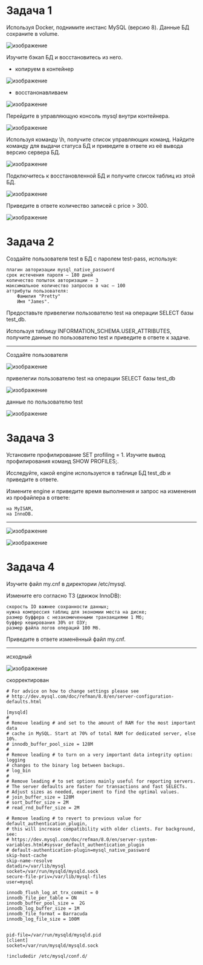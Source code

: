 # Задача 1

Используя Docker, поднимите инстанс MySQL (версию 8). Данные БД сохраните в volume.

![изображение](https://github.com/Vadim-Nazarov/netologi/assets/107613708/0cfd1d1e-8fd6-445e-8aba-cd8e63dd321a)

Изучите бэкап БД и восстановитесь из него.

 - копируем в контейнер

 ![изображение](https://github.com/Vadim-Nazarov/netologi/assets/107613708/2630b1ad-1fdc-48a7-8d0f-88db4211ce8e)

 - восстанонавливаем
 
  ![изображение](https://github.com/Vadim-Nazarov/netologi/assets/107613708/380c8dc3-eb2d-46f8-afa0-7c0da23e26af)

Перейдите в управляющую консоль mysql внутри контейнера.

![изображение](https://github.com/Vadim-Nazarov/netologi/assets/107613708/2076ff71-572a-4f32-a81b-05c2c0b57d15)

Используя команду \h, получите список управляющих команд.
Найдите команду для выдачи статуса БД и приведите в ответе из её вывода версию сервера БД.

![изображение](https://github.com/Vadim-Nazarov/netologi/assets/107613708/7de68d00-cd3f-4892-90c3-bc90c6b9ea39)

Подключитесь к восстановленной БД и получите список таблиц из этой БД.

![изображение](https://github.com/Vadim-Nazarov/netologi/assets/107613708/916e45b6-b4a3-4495-9301-32246879083a)

Приведите в ответе количество записей с price > 300.

![изображение](https://github.com/Vadim-Nazarov/netologi/assets/107613708/f75f774d-e5e2-4975-8654-f4b8a0f5a526)

# Задача 2

Создайте пользователя test в БД c паролем test-pass, используя:

    плагин авторизации mysql_native_password
    срок истечения пароля — 180 дней
    количество попыток авторизации — 3
    максимальное количество запросов в час — 100
    аттрибуты пользователя:
        Фамилия "Pretty"
        Имя "James".

Предоставьте привелегии пользователю test на операции SELECT базы test_db.

Используя таблицу INFORMATION_SCHEMA.USER_ATTRIBUTES, получите данные по пользователю test и приведите в ответе к задаче.

----
Создайте пользователя

![изображение](https://github.com/Vadim-Nazarov/netologi/assets/107613708/1cc2ddbe-f692-422b-8961-46f784d9e319)

привелегии пользователю test на операции SELECT базы test_db

![изображение](https://github.com/Vadim-Nazarov/netologi/assets/107613708/c577fd50-27e1-4af7-a22c-b2a4a55bcfb4)

данные по пользователю test

![изображение](https://github.com/Vadim-Nazarov/netologi/assets/107613708/3cb17b75-25d3-42b6-90c9-93df66e5cd14)

# Задача 3

Установите профилирование SET profiling = 1. Изучите вывод профилирования команд SHOW PROFILES;.

Исследуйте, какой engine используется в таблице БД test_db и приведите в ответе.

Измените engine и приведите время выполнения и запрос на изменения из профайлера в ответе:

    на MyISAM,
    на InnoDB.

----

![изображение](https://github.com/Vadim-Nazarov/netologi/assets/107613708/47eedfbd-3bc5-4f55-b577-b644eb129f87)

![изображение](https://github.com/Vadim-Nazarov/netologi/assets/107613708/bad231f5-748c-4195-bee4-2f1c0aa31afa)

# Задача 4

Изучите файл my.cnf в директории /etc/mysql.

Измените его согласно ТЗ (движок InnoDB):

    скорость IO важнее сохранности данных;
    нужна компрессия таблиц для экономии места на диске;
    размер буффера с незакомиченными транзакциями 1 Мб;
    буффер кеширования 30% от ОЗУ;
    размер файла логов операций 100 Мб.

Приведите в ответе изменённый файл my.cnf.

-----

исходный

![изображение](https://github.com/Vadim-Nazarov/netologi/assets/107613708/7a601394-d824-484b-9f3f-b7bfe8e7fa86)

скорректирован

    # For advice on how to change settings please see
    # http://dev.mysql.com/doc/refman/8.0/en/server-configuration-defaults.html
    
    [mysqld]
    #
    # Remove leading # and set to the amount of RAM for the most important data
    # cache in MySQL. Start at 70% of total RAM for dedicated server, else 10%.
    # innodb_buffer_pool_size = 128M
    #
    # Remove leading # to turn on a very important data integrity option: logging
    # changes to the binary log between backups.
    # log_bin
    #
    # Remove leading # to set options mainly useful for reporting servers.
    # The server defaults are faster for transactions and fast SELECTs.
    # Adjust sizes as needed, experiment to find the optimal values.
    # join_buffer_size = 128M
    # sort_buffer_size = 2M
    # read_rnd_buffer_size = 2M
    
    # Remove leading # to revert to previous value for default_authentication_plugin,
    # this will increase compatibility with older clients. For background, see:
    # https://dev.mysql.com/doc/refman/8.0/en/server-system-variables.html#sysvar_default_authentication_plugin
    # default-authentication-plugin=mysql_native_password
    skip-host-cache
    skip-name-resolve
    datadir=/var/lib/mysql
    socket=/var/run/mysqld/mysqld.sock
    secure-file-priv=/var/lib/mysql-files
    user=mysql

    innodb_flush_log_at_trx_commit = 0
    innodb_file_per_table = ON
    innodb_buffer_pool_size =  2G
    innodb_log_buffer_size = 1M
    innodb_file_format = Barracuda
    innodb_log_file_size = 100M
    
    
    pid-file=/var/run/mysqld/mysqld.pid
    [client]
    socket=/var/run/mysqld/mysqld.sock
    
    !includedir /etc/mysql/conf.d/
















